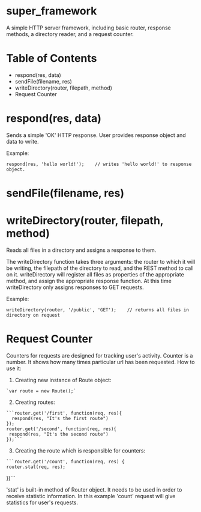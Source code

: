 # super_framework

A simple HTTP server framework, including basic router, response methods, a directory
reader, and a request counter.

Table of Contents
=================

* respond(res, data)
* sendFile(filename, res)
* writeDirectory(router, filepath, method)
* Request Counter

# respond(res, data)

  Sends a simple 'OK' HTTP response. User provides response object and data to write.

  Example:

  `respond(res, 'hello world!');    // writes 'hello world!' to response object.`

# sendFile(filename, res)



# writeDirectory(router, filepath, method)

  Reads all files in a directory and assigns a response to them.

  The writeDirectory function takes three arguments: the router to which it will be
  writing, the filepath of the directory to read, and the REST method to call on it.
  writeDirectory will register all files as properties of the appropriate method,
  and assign the appropriate response function. At this time writeDirectory only
  assigns responses to GET requests.

  Example:

  `writeDirectory(router, '/public', 'GET');    // returns all files in directory on request`

# Request Counter

  Counters for requests are designed for tracking user's activity.
  Counter is a number. It shows how many times particular url has been requested.
  How to use it:

  1. Creating new instance of Route object:

    `var route = new Route();`

  2. Creating routes:

    ```router.get('/first', function(req, res){
      respond(res, "It's the first route")
    });
    router.get('/second', function(req, res){
     respond(res, "It's the second route")
    });```

  3. Creating the route which is responsible for counters:

    ```router.get('/count', function(req, res) {
    router.stat(req, res);
   })```

  'stat' is built-in method of Router object. It needs to be used in order to
  receive statistic information. In this example 'count' request will give
  statistics for user's requests.
